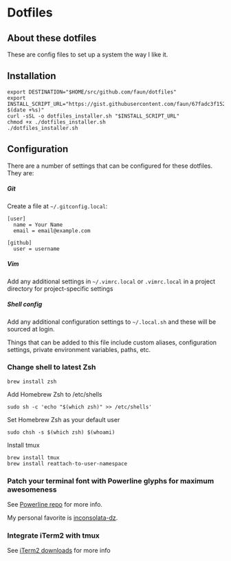 # Dotfiles

## About these dotfiles

These are config files to set up a system the way I like it.

## Installation

    export DESTINATION="$HOME/src/github.com/faun/dotfiles"
    export INSTALL_SCRIPT_URL="https://gist.githubusercontent.com/faun/67fadc3f1525399da236589562cb4583/raw/install_dotfiles.sh?$(date +%s)"
    curl -sSL -o dotfiles_installer.sh "$INSTALL_SCRIPT_URL"
    chmod +x ./dotfiles_installer.sh
    ./dotfiles_installer.sh

## Configuration

There are a number of settings that can be configured for these dotfiles. They are:

##### Git

Create a file at `~/.gitconfig.local`:

    [user]
      name = Your Name
      email = email@example.com

    [github]
      user = username

##### Vim

Add any additional settings in `~/.vimrc.local` or `.vimrc.local` in a project directory for project-specific settings

##### Shell config

Add any additional configuration settings to `~/.local.sh` and these will be sourced at login.

Things that can be added to this file include custom aliases, configuration settings, private environment variables, paths, etc.

### Change shell to latest Zsh

    brew install zsh

Add Homebrew Zsh to /etc/shells

    sudo sh -c 'echo "$(which zsh)" >> /etc/shells'

Set Homebrew Zsh as your default user

    sudo chsh -s $(which zsh) $(whoami)

Install tmux

    brew install tmux
    brew install reattach-to-user-namespace

### Patch your terminal font with Powerline glyphs for maximum awesomeness

See [Powerline repo](https://github.com/Lokaltog/powerline-fonts) for more info.

My personal favorite is [inconsolata-dz](https://github.com/Lokaltog/powerline-fonts/raw/master/InconsolataDz/Inconsolata-dz%20for%20Powerline.otf).

### Integrate iTerm2 with tmux

See [iTerm2 downloads](http://code.google.com/p/iterm2/downloads/list) for more info
